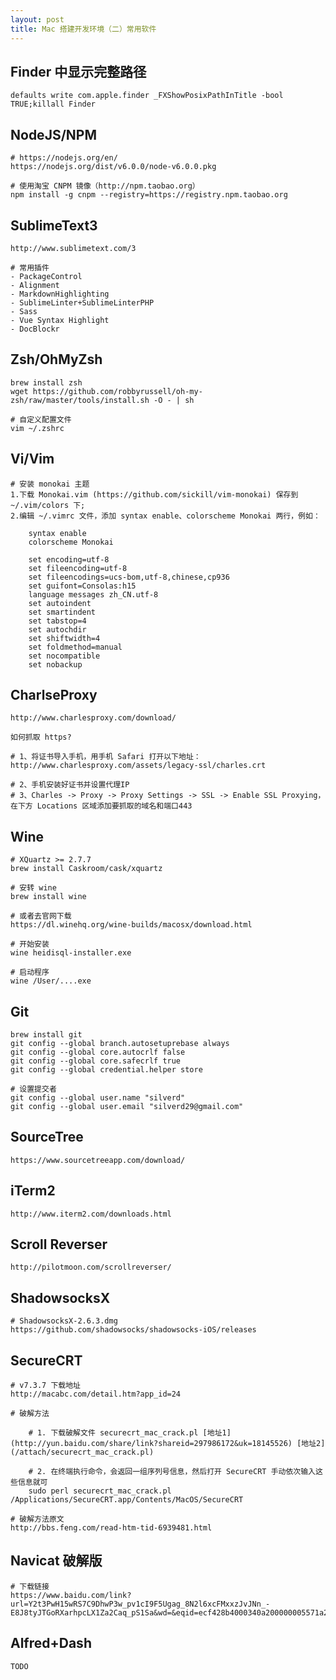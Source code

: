 ```yaml
---
layout: post
title: Mac 搭建开发环境（二）常用软件
---
```


## Finder 中显示完整路径

    defaults write com.apple.finder _FXShowPosixPathInTitle -bool TRUE;killall Finder

## NodeJS/NPM

    # https://nodejs.org/en/
    https://nodejs.org/dist/v6.0.0/node-v6.0.0.pkg

    # 使用淘宝 CNPM 镜像（http://npm.taobao.org）
    npm install -g cnpm --registry=https://registry.npm.taobao.org

## SublimeText3

    http://www.sublimetext.com/3

    # 常用插件
    - PackageControl
    - Alignment
    - MarkdownHighlighting
    - SublimeLinter+SublimeLinterPHP
    - Sass
    - Vue Syntax Highlight
    - DocBlockr

## Zsh/OhMyZsh

    brew install zsh
    wget https://github.com/robbyrussell/oh-my-zsh/raw/master/tools/install.sh -O - | sh

    # 自定义配置文件
    vim ~/.zshrc

## Vi/Vim

    # 安装 monokai 主题
    1.下载 Monokai.vim (https://github.com/sickill/vim-monokai) 保存到 ~/.vim/colors 下;
    2.编辑 ~/.vimrc 文件，添加 syntax enable、colorscheme Monokai 两行，例如：

        syntax enable
        colorscheme Monokai

        set encoding=utf-8
        set fileencoding=utf-8
        set fileencodings=ucs-bom,utf-8,chinese,cp936
        set guifont=Consolas:h15
        language messages zh_CN.utf-8
        set autoindent
        set smartindent
        set tabstop=4
        set autochdir
        set shiftwidth=4
        set foldmethod=manual
        set nocompatible
        set nobackup

## CharlseProxy

    http://www.charlesproxy.com/download/

    如何抓取 https?

    # 1、将证书导入手机，用手机 Safari 打开以下地址：
    http://www.charlesproxy.com/assets/legacy-ssl/charles.crt

    # 2、手机安装好证书并设置代理IP
    # 3、Charles -> Proxy -> Proxy Settings -> SSL -> Enable SSL Proxying，在下方 Locations 区域添加要抓取的域名和端口443

## Wine

    # XQuartz >= 2.7.7
    brew install Caskroom/cask/xquartz

    # 安转 wine
    brew install wine

    # 或者去官网下载
    https://dl.winehq.org/wine-builds/macosx/download.html

    # 开始安装
    wine heidisql-installer.exe

    # 启动程序
    wine /User/....exe

## Git

    brew install git
    git config --global branch.autosetuprebase always
    git config --global core.autocrlf false
    git config --global core.safecrlf true
    git config --global credential.helper store

    # 设置提交者
    git config --global user.name "silverd"
    git config --global user.email "silverd29@gmail.com"

## SourceTree

    https://www.sourcetreeapp.com/download/

## iTerm2

    http://www.iterm2.com/downloads.html

## Scroll Reverser

    http://pilotmoon.com/scrollreverser/

## ShadowsocksX

    # ShadowsocksX-2.6.3.dmg
    https://github.com/shadowsocks/shadowsocks-iOS/releases

## SecureCRT

    # v7.3.7 下载地址
    http://macabc.com/detail.htm?app_id=24

    # 破解方法

        # 1. 下载破解文件 securecrt_mac_crack.pl [地址1](http://yun.baidu.com/share/link?shareid=297986172&uk=18145526) [地址2](/attach/securecrt_mac_crack.pl)

        # 2. 在终端执行命令，会返回一组序列号信息，然后打开 SecureCRT 手动依次输入这些信息就可
        sudo perl securecrt_mac_crack.pl /Applications/SecureCRT.app/Contents/MacOS/SecureCRT

    # 破解方法原文
    http://bbs.feng.com/read-htm-tid-6939481.html

## Navicat 破解版

    # 下载链接
    https://www.baidu.com/link?url=Y2t3PwH15wRS7C9DhwP3w_pv1cI9F5Ugag_8N2l6xcFMxxzJvJNn_-E8J8tyJTGoRXarhpcLX1Za2Caq_pS1Sa&wd=&eqid=ecf428b4000340a200000005571a288b

## Alfred+Dash

    TODO

